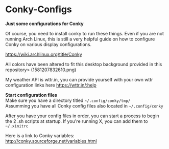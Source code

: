 # Conky-Configs
**Just some configurations for Conky**

Of course, you need to install conky to run these things. 
Even if you are not running Arch Linux, this is still a very helpful guide on how to configure Conky on various display configurations. 

https://wiki.archlinux.org/title/Conky

All colors have been altered to fit this desktop background provided in this repository> (1581207832610.png)  
 
My weather API is wttr.in, you can provide yourself with your own wttr configuration links here https://wttr.in/:help  

**Start configuration files**  
Make sure you have a directory titled `~/.config/conky/tmp/`  
Assumming you have all Conky config files also located in `~/.config/conky`

After you have your config files in order, you can start a process to begin the 2 .sh scripts at startup. If you're running X, you can add them to `~/.xinitrc`

Here is a link to Conky variables: http://conky.sourceforge.net/variables.html
